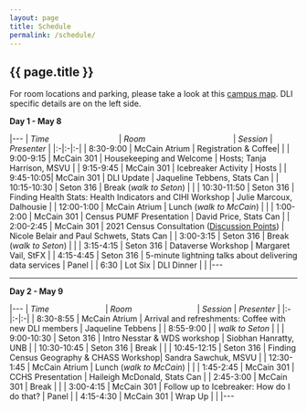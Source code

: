 ```yaml
---
layout: page
title: Schedule
permalink: /schedule/
---
```


## {{ page.title }}

For room locations and parking, please take a look at this [campus map](/img/campus-map-2019-04-30.png). DLI specific details are on the left side. 

**Day 1 - May 8**

|--- 
| *Time* &nbsp; &nbsp; &nbsp; &nbsp; &nbsp; &nbsp; &nbsp; &nbsp; &nbsp; &nbsp; &nbsp; &nbsp; &nbsp; &nbsp; &nbsp; | *Room* &nbsp; &nbsp; &nbsp; &nbsp; &nbsp; &nbsp; &nbsp; &nbsp; &nbsp; &nbsp; &nbsp; &nbsp; &nbsp; &nbsp; &nbsp; &nbsp; &nbsp; &nbsp; &nbsp; | *Session* | *Presenter*  |
|:-|:-|:-|
| 8:30-9:00	| McCain Atrium | Registration & Coffee| |
| 9:00-9:15	| McCain 301 | Housekeeping and Welcome	| Hosts; Tanja Harrison, MSVU |
| 9:15-9:45	| McCain 301 | Icebreaker Activity |	Hosts |
| 9:45-10:05| McCain 301 | DLI Update | Jaqueline Tebbens, Stats Can |
| 10:15-10:30	| Seton 316 | Break (*walk to Seton*)	| |
| 10:30-11:50	| Seton 316 | Finding Health Stats: Health Indicators and CIHI Workshop | Julie Marcoux, Dalhousie |
| 12:00-1:00 | McCain Atrium | Lunch (*walk to McCain*)	| |
| 1:00-2:00	| McCain 301 | Census PUMF Presentation | David Price, Stats Can |
| 2:00-2:45	| McCain 301 | 2021 Census Consultation ([Discussion Points](/img/census-consultation.docx)) | Nicole Belair and Paul Schwets, Stats Can |
| 3:00-3:15	| Seton 316 | Break (*walk to Seton*)	| |
| 3:15-4:15	| Seton 316 | Dataverse Workshop | Margaret Vail, StFX |
| 4:15-4:45	| Seton 316 | 5-minute lightning talks about delivering data services | Panel |
| 6:30 | Lot Six | DLI Dinner | |
|---

---------

**Day 2 - May 9**

|--- 
| *Time* &nbsp; &nbsp; &nbsp; &nbsp; &nbsp; &nbsp; &nbsp; &nbsp; &nbsp; &nbsp; &nbsp; &nbsp; | *Room* &nbsp; &nbsp; &nbsp; &nbsp; &nbsp; &nbsp; &nbsp; &nbsp; &nbsp; &nbsp; &nbsp; &nbsp; &nbsp; &nbsp; | *Session* | *Presenter*  |
|:-|:-|:-|
| 8:30-8:55	 | McCain Atrium | Arrival and refreshments:  Coffee with new DLI members | Jaqueline Tebbens |
| 8:55-9:00 | | *walk to Seton* | |
| 9:00-10:30	| Seton 316 | Intro Nesstar & WDS workshop | Siobhan Hanratty, UNB |
| 10:30-10:45	| Seton 316 | Break	| |
| 10:45-12:15	| Seton 316 | Finding Census Geography & CHASS Workshop| Sandra Sawchuk, MSVU |
| 12:30-1:45	| McCain Atrium | Lunch (*walk to McCain*)	| |
| 1:45-2:45	| McCain 301 | CCHS Presentation |	Haileigh McDonald, Stats Can |
| 2:45-3:00	| McCain 301 | Break	| |
| 3:00-4:15	| McCain 301 | Follow up to Icebreaker: How do I do that?	| Panel |
| 4:15-4:30	| McCain 301 | Wrap Up	| |
|---
